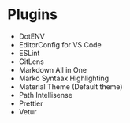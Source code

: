 # Plugins
- DotENV
- EditorConfig for VS Code
- ESLint
- GitLens
- Markdown All in One
- Marko Syntaax Highlighting
- Material Theme (Default theme)
- Path Intellisense
- Prettier
- Vetur